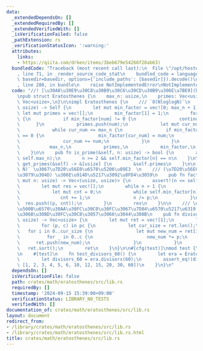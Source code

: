 ```yaml
---
data:
  _extendedDependsOn: []
  _extendedRequiredBy: []
  _extendedVerifiedWith: []
  _isVerificationFailed: false
  _pathExtension: rs
  _verificationStatusIcon: ':warning:'
  attributes:
    links:
    - https://qiita.com/drken/items/3beb679e54266f20ab63)
  bundledCode: "Traceback (most recent call last):\n  File \"/opt/hostedtoolcache/Python/3.10.15/x64/lib/python3.10/site-packages/onlinejudge_verify/documentation/build.py\"\
    , line 71, in _render_source_code_stat\n    bundled_code = language.bundle(stat.path,\
    \ basedir=basedir, options={'include_paths': [basedir]}).decode()\n  File \"/opt/hostedtoolcache/Python/3.10.15/x64/lib/python3.10/site-packages/onlinejudge_verify/languages/rust.py\"\
    , line 288, in bundle\n    raise NotImplementedError\nNotImplementedError\n"
  code: "//! [\u30A8\u30E9\u30C8\u30B9\u30C6\u30CD\u30B9\u306E\u7BE9](https://qiita.com/drken/items/3beb679e54266f20ab63)\n\
    \npub struct Eratosthenes {\n    max_n: usize,\n    primes: Vec<usize>,\n    min_factor:\
    \ Vec<usize>,\n}\n\nimpl Eratosthenes {\n    /// `O(NloglogN)`\n    pub fn new(max_n:\
    \ usize) -> Self {\n        let mut min_factor = vec![0; max_n + 1];\n       \
    \ let mut primes = vec![];\n        min_factor[1] = 1;\n        for num in 2..=max_n\
    \ {\n            if min_factor[num] != 0 {\n                continue;\n      \
    \      }\n            primes.push(num);\n            let mut cur_num = num;\n\
    \            while cur_num <= max_n {\n                if min_factor[cur_num]\
    \ == 0 {\n                    min_factor[cur_num] = num;\n                }\n\
    \                cur_num += num;\n            }\n        }\n        Self {\n \
    \           max_n,\n            primes,\n            min_factor,\n        }\n\
    \    }\n\n    pub fn is_prime(&self, n: usize) -> bool {\n        assert!(n <=\
    \ self.max_n);\n        n >= 2 && self.min_factor[n] == n\n    }\n\n    pub fn\
    \ get_primes(&self) -> &[usize] {\n        &self.primes\n    }\n\n    /// `O(log\
    \ N)` \u3067\u7D20\u56E0\u6570\u5206\u89E3  \n    /// (\u7D20\u56E0\u6570\u3001\
    \u3079\u304D) \u306E\u914D\u5217\u3092\u8FD4\u3059\n    pub fn factorize(&self,\
    \ mut n: usize) -> Vec<(usize, usize)> {\n        assert!(n <= self.max_n);\n\
    \        let mut res = vec![];\n        while n > 1 {\n            let p = self.min_factor[n];\n\
    \            let mut cnt = 0;\n            while self.min_factor[n] == p {\n \
    \               cnt += 1;\n                n /= p;\n            }\n          \
    \  res.push((p, cnt));\n        }\n        res\n    }\n\n    /// \u7D04\u6570\u306E\
    \u500B\u6570\u30AA\u30FC\u30C0\u30FC\u3067\u7D04\u6570\u5217\u6319 \u6700\u5F8C\
    \u306B\u30BD\u30FC\u30C8\u3057\u3066\u3044\u308B\n    pub fn divisors(&self, n:\
    \ usize) -> Vec<usize> {\n        let mut ret = vec![1];\n        let pc = self.factorize(n);\n\
    \        for (p, c) in pc {\n            let cur_size = ret.len();\n         \
    \   for i in 0..cur_size {\n                let mut new_num = ret[i];\n      \
    \          for _ in 0..c {\n                    new_num *= p;\n              \
    \      ret.push(new_num);\n                }\n            }\n        }\n     \
    \   ret.sort();\n        ret\n    }\n}\n\n#[cfg(test)]\nmod test {\n    use super::*;\n\
    \n    #[test]\n    fn test_divisors_60() {\n        let era = Eratosthenes::new(60);\n\
    \        let divisors_60 = era.divisors(60);\n        assert_eq!(divisors_60,\
    \ [1, 2, 3, 4, 5, 6, 10, 12, 15, 20, 30, 60])\n    }\n}\n"
  dependsOn: []
  isVerificationFile: false
  path: crates/math/eratosthenes/src/lib.rs
  requiredBy: []
  timestamp: '2024-09-15 15:39:00+09:00'
  verificationStatus: LIBRARY_NO_TESTS
  verifiedWith: []
documentation_of: crates/math/eratosthenes/src/lib.rs
layout: document
redirect_from:
- /library/crates/math/eratosthenes/src/lib.rs
- /library/crates/math/eratosthenes/src/lib.rs.html
title: crates/math/eratosthenes/src/lib.rs
---
```

